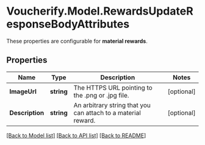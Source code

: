 # Voucherify.Model.RewardsUpdateResponseBodyAttributes
These properties are configurable for **material rewards**.

## Properties

Name | Type | Description | Notes
------------ | ------------- | ------------- | -------------
**ImageUrl** | **string** | The HTTPS URL pointing to the .png or .jpg file. | [optional] 
**Description** | **string** | An arbitrary string that you can attach to a material reward. | [optional] 

[[Back to Model list]](../README.md#documentation-for-models) [[Back to API list]](../README.md#documentation-for-api-endpoints) [[Back to README]](../README.md)


